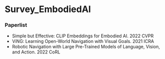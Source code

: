 # Survey_EmbodiedAI
### Paperlist ###
- Simple but Effective: CLIP Embeddings for Embodied AI. 2022 CVPR
- ViNG: Learning Open-World Navigation with Visual Goals. 2021 ICRA
- Robotic Navigation with Large Pre-Trained Models of Language, Vision, and Action. 2022 CoRL
